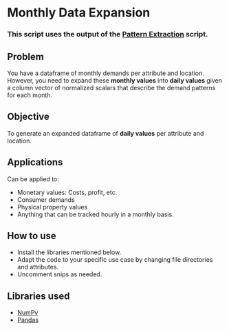 # Monthly Data Expansion

### This script uses the output of the [Pattern Extraction](http://example.org/) script. 

## Problem
You have a dataframe of monthly demands per attribute and location. However, you need to expand these **monthly values** into **daily values** given a column vector of normalized scalars that describe the demand patterns for each month.

## Objective
To generate an expanded dataframe of **daily values** per attribute and location.

## Applications
Can be applied to:
- Monetary values: Costs, profit, etc.
- Consumer demands
- Physical property values
- Anything that can be tracked hourly in a monthly basis.

## How to use
- Install the libraries mentioned below.
- Adapt the code to your specific use case by changing file directories and attributes.
- Uncomment snips as needed.

## Libraries used
- [NumPy](https://numpy.org/install/)
- [Pandas](https://pandas.pydata.org/pandas-docs/stable/getting_started/install.html)
